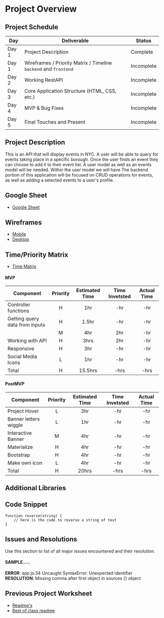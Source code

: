 # Project Overview


## Project Schedule

|  Day | Deliverable | Status
|---|---| ---|
|Day 1| Project Description | Complete
|Day 1| Wireframes / Priority Matrix / Timeline `backend` and `frontend`| Incomplete
|Day 2| Working RestAPI | Incomplete
|Day 3| Core Application Structure (HTML, CSS, etc.) | Incomplete
|Day 4| MVP & Bug Fixes | Incomplete
|Day 5| Final Touches and Present | Incomplete

## Project Description

This is an API that will display events in NYC. A user will be able to query for events taking place in a specific borough. Once the user finds an event they can choose to add it to their event list.  A user model as well as an events model will be needed. Within the user model we will have The backend portion of this application will be focused on CRUD operations for events, as well as adding a selected events to a user's profile. 

## Google Sheet

- [Google Sheet](https://docs.google.com/spreadsheets/d/1DRhpnHYU-LVnRYKSALXm_xbMCZ3FsTs6Zl-VJ1MU49E/edit#gid=0)


## Wireframes

- [Mobile](https://res.cloudinary.com/jcloud3zf/image/upload/v1596216790/project2-api/p2-mobile_ih9xem.png)
- [Desktop](https://res.cloudinary.com/jcloud3zf/image/upload/v1596221033/project2-api/p2-desktop_vwoklx.png)

## Time/Priority Matrix

- [Time Matrix](https://res.cloudinary.com/jcloud3zf/image/upload/v1596222842/project2-api/matrix_vgwmkj.png)

#### MVP
| Component | Priority | Estimated Time | Time Invetsted | Actual Time |
| --- | :---: |  :---: | :---: | :---: |
| Controller functions | H | 1hr | -hr | -hr|
| Getting query data from inputs | H | 1.5hr| -hr | -hr |
| | M | 4hr | 2hr | -hr|
| Working with API | H | 3hrs| 2hr | -hr |
| Responsive | H | 3hr | -hr | -hr|
| Social Media Icons | L | 1hr | -hr | -hr|
| Total | H | 15.5hrs| -hrs | -hrs |

#### PostMVP
| Component | Priority | Estimated Time | Time Invetsted | Actual Time |
| --- | :---: |  :---: | :---: | :---: |
| Project Hover | L | 3hr | -hr | -hr|
| Banner letters wiggle | L | 1hr | -hr | -hr|
| Interactive Banner | M | 4hr | -hr | -hr|
| Materialize | H | 4hr | -hr | -hr|
| Bootstrap | H | 4hr | -hr | -hr|
| Make own icon | L | 4hr | -hr | -hr|
| Total | H | 20hrs| -hrs | -hrs |

## Additional Libraries
## Code Snippet

```
function reverse(string) {
	// here is the code to reverse a string of text
}
```

## Issues and Resolutions
 Use this section to list of all major issues encountered and their resolution.

#### SAMPLE.....
**ERROR**: app.js:34 Uncaught SyntaxError: Unexpected identifier                                
**RESOLUTION**: Missing comma after first object in sources {} object

## Previous Project Worksheet
 - [Readme's](https://github.com/jkeohan/fewd-class-repo/tree/master/final-project-worksheet/project-worksheet-examples)
 - [Best of class readme](https://github.com/jkeohan/fewd-class-repo/blob/master/final-project-worksheet/project-worksheet-examples/portfolio-gracie.md)
